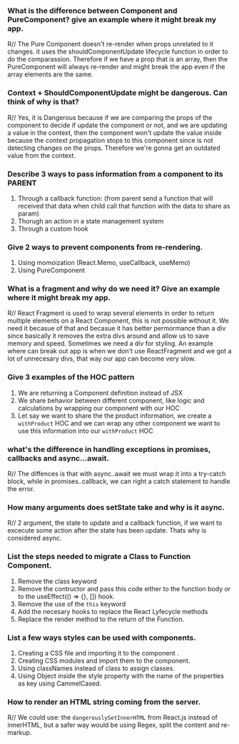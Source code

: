 ### What is the difference between Component and PureComponent? give an example where it might break my app.
R// The Pure Component doesn't re-render when props unrelated to it changes. it uses the shouldComponentUpdate lifecycle function in order to do the comparassion.
Therefore if we have a prop that is an array, then the PureComponent will always re-render and might break the app even if the array elements are the same.

### Context + ShouldComponentUpdate might be dangerous. Can think of why is that?
R// Yes, it is Dangerous because if we are comparing the props of the component to decide if update the component or not, and we are updating a value in the context, then the component won't update the value inside because the context propagation stops to this component since is not detecting changes on the props.
Therefore we're gonna get an outdated value from the context.

### Describe 3 ways to pass information from a component to its PARENT
1. Through a callback function: (from parent send a function that will received that data when child call that function with the data to share as param)
2. Thorugh an action in a state management system
3. Through a custom hook

### Give 2 ways to prevent components from re-rendering.
1. Using momoization (React.Memo, useCallback, useMemo)
2. Using PureComponent

### What is a fragment and why do we need it? Give an example where it might break my app.
R// React Fragment is used to wrap several elements in order to return multiple elements on a React Component, this is not possible without it.
We need it becasue of that and becasue it has better permormance than a div since basically it removes the extra divs around and allow us to save memory and speed.
Sometimes we need a div for styling. An example where can break out app is when we don't use ReactFragment and we got a lot of unnecesary divs, that way our app can become very slow.

### Give 3 examples of the HOC pattern
1. We are returning a Component definition instead of JSX
2. We share behavior between different component, like logic and calculations by wrapping our component with our HOC
3. Let say we want to share the the product information, we create a `withProduct` HOC and we can wrap any other component we want to use this information into our `withProduct` HOC

### what's the difference in handling exceptions in promises, callbacks and async...await.
R// The diffences is that with async..await we must wrap it into a try-catch block, while in promises..callback, we can right a catch statement to handle the error.

### How many arguments does setState take and why is it async.
R// 2 argument, the state to update and a callback function, if we want to excecute some action after the state has been update. Thats why is considered async.

### List the steps needed to migrate a Class to Function Component.
1. Remove the class keyword
2. Remove the contructor and pass this code either to the function body or to the useEffect(() => {}, []) hook.
3. Remove the use of the `this` keyword
4. Add the necesary hooks to replace the React Lyfecycle methods
5. Replace the render method to the return of the Function.

### List a few ways styles can be used with components.
1. Creating a CSS file and importing it to the component .
2. Creating CSS modules and import them to the component.
2. Using classNames instead of class to assign classes.
3. Using Object inside the style property with the name of the properties as key using CammelCased.

### How to render an HTML string coming from the server.
R// We could use: the `dangerouslySetInnerHTML` from React.js instead of innerHTML, but a safer way would be using Regex, split the content and re-markup.




